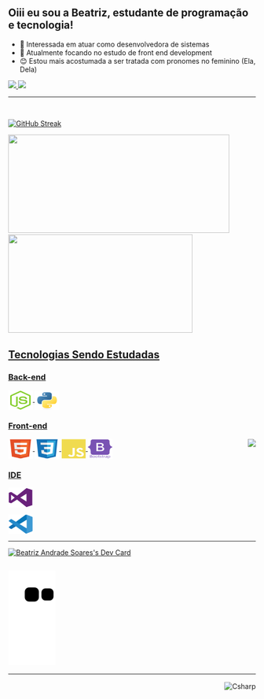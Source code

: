 <!-- APRESENTAÇÃO -->

## Oiii eu sou a Beatriz, estudante de programação e tecnologia!
 
- 👀 Interessada em atuar como desenvolvedora de sistemas
- 🌱 Atualmente focando no estudo de front end development
- 😊 Estou mais acostumada a ser tratada com pronomes no feminino (Ela, Dela)

<!-- CONTATOS -->

 <a href="https://www.linkedin.com/in/beandy/" target="_blank"><img src="https://img.shields.io/badge/-LinkedIn-%230077B5?style=for-the-badge&logo=linkedin&logoColor=white" target="_blank"> </a>
 <a href="mailto: beandy.023@gmail.com" target="_blank"> <img src="https://img.shields.io/badge/Gmail-D14836?style=for-the-badge&logo=gmail&logoColor=white" target="_blank"></a><hr> <br> 


 <!-- TABELA DE CONTRIBUIÇÕES -->
 
 [![GitHub Streak](http://github-readme-streak-stats.herokuapp.com?user=BeAndy-cyber&theme=github-dark&hide_border=true&date_format=M%20j%5B%2C%20Y%5D)](https://git.io/streak-stats)
 
 
 <!-- PAINEL DE TRABALHOS -->

<div>
  <a href="https://github.com/BeAndy-cyber">
  <img height="200em" width="450em" src="https://github-readme-stats.vercel.app/api?username=BeAndy-cyber&show_icons=true&theme=dark&hide_border=true&include_all_commits=true&count_private=true"/>
  <img  height="200em" width="375em" src="https://github-readme-stats.vercel.app/api/top-langs/?username=BeAndy-cyber&layout=compact&langs_count=7&theme=dark&hide_border=true"/>
   </div>
 
 
 <!-- ESPECIALIZÇÕES --><!-- GIF --> 
 
 <h2>Tecnologias Sendo Estudadas</h2>
 
 <h3>Back-end</h3>
 <img align="center" alt="Node.js" height="40" width="50" src="https://raw.githubusercontent.com/devicons/devicon/master/icons/nodejs/nodejs-plain.svg"> 
<img align="center" alt="Python" height="40" width="50" src="https://raw.githubusercontent.com/devicons/devicon/master/icons/python/python-original.svg"> 

   <h3> Front-end </h3>
 <img align="center" alt="HTML" height="40" width="50" src="https://raw.githubusercontent.com/devicons/devicon/master/icons/html5/html5-original.svg">

 <img align="center" alt="CSS" height="40" width="50" src="https://raw.githubusercontent.com/devicons/devicon/master/icons/css3/css3-original.svg">  

 <img align="center" alt="Js" height="40" width="50" src="https://raw.githubusercontent.com/devicons/devicon/master/icons/javascript/javascript-plain.svg">  

 <img align="center" alt="bootstrp" height="40" width="50" src="https://raw.githubusercontent.com/devicons/devicon/9f4f5cdb393299a81125eb5127929ea7bfe42889/icons/bootstrap/bootstrap-plain-wordmark.svg">
 <img align="right" height="150em" src="https://github.githubassets.com/images/mona-loading-dark.gif">


  <h3> IDE </h3>  
 <img align="center" alt="Visual Studio" height="40" width="50" src="https://raw.githubusercontent.com/devicons/devicon/9f4f5cdb393299a81125eb5127929ea7bfe42889/icons/visualstudio/visualstudio-plain.svg">
 
 <img align="center" alt="VS code" height="40" width="50" src="https://raw.githubusercontent.com/devicons/devicon/9f4f5cdb393299a81125eb5127929ea7bfe42889/icons/vscode/vscode-original.svg"> <hr>
 
 
<!-- DevCard -->
 
 <div align="left">
  <a href="https://app.daily.dev/BeAndy"><img src="https://api.daily.dev/devcards/b536647c5f744940b12ff03b25a27d00.png?r=obe" width="250" alt="Beatriz Andrade Soares's Dev Card"/></a>
 </div>
 
 
  ##
 
 <!-- COBRINHA -->
 
<div> 
 
 ![Snake animation](https://github.com/BeAndy-cyber/BeAndy-cyber/blob/output/github-contribution-grid-snake.svg)
</div><hr>
 

<!-- CONTADOR DE VISITAS -->
 
 <div align="right">
  <img align="center" alt="Csharp" height="30" width="150" src="https://komarev.com/ghpvc/?username=BeAndy-cyber&color=blue" alt="BeAndy-cyber" /> <br>
 </div>  
 
 
 
 
 
